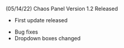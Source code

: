 (05/14/22) Chaos Panel Version 1.2 Released





- First update released

+ Bug fixes
+ Dropdown boxes changed
